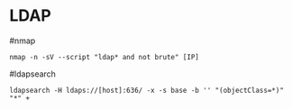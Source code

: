 # LDAP
#nmap 

```
nmap -n -sV --script "ldap* and not brute" [IP]
```

#ldapsearch

```
ldapsearch -H ldaps://[host]:636/ -x -s base -b '' "(objectClass=*)" "*" +
```